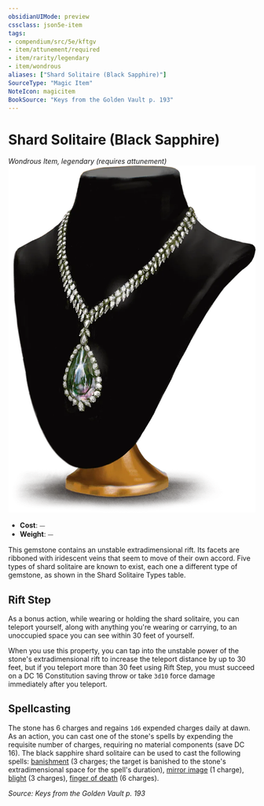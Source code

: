 ```yaml
---
obsidianUIMode: preview
cssclass: json5e-item
tags:
- compendium/src/5e/kftgv
- item/attunement/required
- item/rarity/legendary
- item/wondrous
aliases: ["Shard Solitaire (Black Sapphire)"]
SourceType: "Magic Item"
NoteIcon: magicitem
BookSource: "Keys from the Golden Vault p. 193"
---
```

# Shard Solitaire (Black Sapphire)
*Wondrous Item, legendary (requires attunement)*  
![](https://raw.githubusercontent.com/5etools-mirror-2/5etools-img/main/items/KftGV/Shard%20Solitaire.webp#right)  

- **Cost**: ⏤
- **Weight**: ⏤

This gemstone contains an unstable extradimensional rift. Its facets are ribboned with iridescent veins that seem to move of their own accord. Five types of shard solitaire are known to exist, each one a different type of gemstone, as shown in the Shard Solitaire Types table.

## Rift Step

As a bonus action, while wearing or holding the shard solitaire, you can teleport yourself, along with anything you're wearing or carrying, to an unoccupied space you can see within 30 feet of yourself.

When you use this property, you can tap into the unstable power of the stone's extradimensional rift to increase the teleport distance by up to 30 feet, but if you teleport more than 30 feet using Rift Step, you must succeed on a DC 16 Constitution saving throw or take `3d10` force damage immediately after you teleport.

## Spellcasting

The stone has 6 charges and regains `1d6` expended charges daily at dawn. As an action, you can cast one of the stone's spells by expending the requisite number of charges, requiring no material components (save DC 16). The black sapphire shard solitaire can be used to cast the following spells: [banishment](/2-Mechanics/CLI/spells/banishment.md) (3 charges; the target is banished to the stone's extradimensional space for the spell's duration), [mirror image](/2-Mechanics/CLI/spells/mirror-image.md) (1 charge), [blight](/2-Mechanics/CLI/spells/blight.md) (3 charges), [finger of death](/2-Mechanics/CLI/spells/finger-of-death.md) (6 charges).

*Source: Keys from the Golden Vault p. 193*
